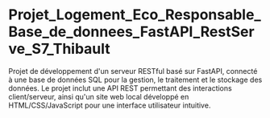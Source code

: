 # Projet_Logement_Eco_Responsable_Base_de_donnees_FastAPI_RestServe_S7_Thibault
Projet de développement d'un serveur RESTful basé sur FastAPI, connecté à une base de données SQL pour la gestion, le traitement et le stockage des données. Le projet inclut une API REST permettant des interactions client/serveur, ainsi qu'un site web local développé en HTML/CSS/JavaScript pour une interface utilisateur intuitive.
